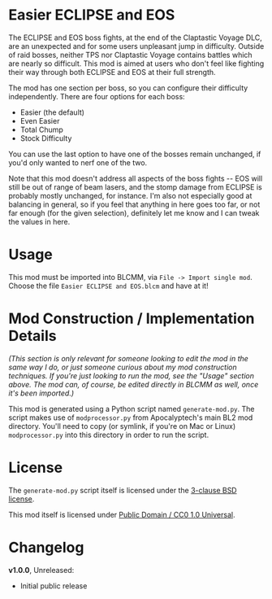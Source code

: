 Easier ECLIPSE and EOS
======================

The ECLIPSE and EOS boss fights, at the end of the Claptastic Voyage DLC,
are an unexpected and for some users unpleasant jump in difficulty.
Outside of raid bosses, neither TPS nor Claptastic Voyage contains battles
which are nearly so difficult.  This mod is aimed at users who don't feel
like fighting their way through both ECLIPSE and EOS at their full
strength.

The mod has one section per boss, so you can configure their difficulty
independently.  There are four options for each boss:

* Easier (the default)
* Even Easier
* Total Chump
* Stock Difficulty

You can use the last option to have one of the bosses remain unchanged, if
you'd only wanted to nerf one of the two.

Note that this mod doesn't address all aspects of the boss fights -- EOS
will still be out of range of beam lasers, and the stomp damage from
ECLIPSE is probably mostly unchanged, for instance.  I'm also not
especially good at balancing in general, so if you feel that anything in
here goes too far, or not far enough (for the given selection), definitely
let me know and I can tweak the values in here.

Usage
=====

This mod must be imported into BLCMM, via `File -> Import single mod`.
Choose the file `Easier ECLIPSE and EOS.blcm` and have at it!

Mod Construction / Implementation Details
=========================================

*(This section is only relevant for someone looking to edit the mod in the
same way I do, or just someone curious about my mod construction techniques.
If you're just looking to run the mod, see the "Usage" section above.  The
mod can, of course, be edited directly in BLCMM as well, once it's
been imported.)*

This mod is generated using a Python script named `generate-mod.py`.  The
script makes use of `modprocessor.py` from Apocalyptech's main BL2 mod
directory.  You'll need to copy (or symlink, if you're on Mac or Linux)
`modprocessor.py` into this directory in order to run the script.

License
=======

The `generate-mod.py` script itself is licensed under the
[3-clause BSD license](https://opensource.org/licenses/BSD-3-Clause).

This mod itself is licensed under
[Public Domain / CC0 1.0 Universal](https://creativecommons.org/publicdomain/zero/1.0/).

Changelog
=========

**v1.0.0**, Unreleased:
 * Initial public release
